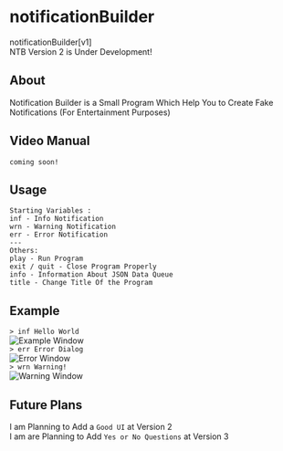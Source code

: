 # notificationBuilder
notificationBuilder[v1]    
NTB Version 2 is Under Development!
## About
Notification Builder is a Small Program Which Help You to Create Fake Notifications (For Entertainment Purposes)
## Video Manual
`coming soon!`
## Usage
```
Starting Variables :
inf - Info Notification
wrn - Warning Notification
err - Error Notification
---
Others:
play - Run Program
exit / quit - Close Program Properly
info - Information About JSON Data Queue
title - Change Title Of the Program
```
## Example
`> inf Hello World`     
![Example Window](https://cdn.discordapp.com/attachments/935171913146318941/968584744629575700/unknown.png)   
`> err Error Dialog`   
![Error Window](https://cdn.discordapp.com/attachments/935171913146318941/968585197211746375/error.png)   
`> wrn Warning!`   
![Warning Window](https://cdn.discordapp.com/attachments/935171913146318941/968585638104428584/warning.png)
## Future Plans
I am Planning to Add a `Good UI` at Version 2    
I am are Planning to Add `Yes or No Questions` at Version 3
